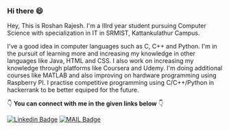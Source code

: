 ### Hi there :smile:


Hey, This is Roshan Rajesh. I'm a IIIrd year student pursuing Computer Science with specialization in IT in SRMIST, Kattankulathur Campus.

I've a good idea in computer languages such as C, C++ and Python. I'm in the pursuit of learning more and increasing my knowledge in other 
languages like Java, HTML and CSS. I also work on increasing my knowledge through platforms like Coursera and Udemy. I'm doing additional 
courses like MATLAB and also improving on hardware programming using Raspberry PI. I practise competitive programming using C/C++/Python
in hackerrank to be better equiped for the future.

:point_down: __You can connect with me in the given links below__ :point_down:


[![Linkedin Badge](https://img.shields.io/badge/-LinkedIn-blue?style=flat-square&logo=Linkedin&logoColor=white&link=https://www.linkedin.com/in/roshan-rajesh-02ba4519b/)](https://www.linkedin.com/in/roshan-rajesh-02ba4519b/)
[![MAIL Badge](https://img.shields.io/badge/-Gmail-c14438?style=flat-square&logo=Gmail&logoColor=white&link=mailto:rr3314)](mailto:rr3314@srmist.edu.in)
